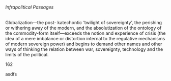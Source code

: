 ###### _Infrapolitical Passages_

Globalization—the post- katechontic ‘twilight of sovereignty’, the perishing or withering away of the modern, and the absolutization of the ontology of the commodity-form itself—exceeds the notion and experience of crisis (the idea of a mere imbalance or distortion internal to the regulative mechanisms of modern sovereign power) and begins to demand other names and other ways of thinking the relation between war, sovereignty, technology and the limits of the political.

162

asdfs